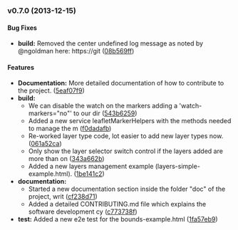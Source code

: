 <a name="v0.7.0"></a>
### v0.7.0 (2013-12-15)


#### Bug Fixes

* **build:** Removed the center undefined log message as noted by @ngoldman here: https://git ([08b569ff](https://github.com/tombatossals/angular-leaflet-directive/commit/08b569ff05f2a4c8cd9dbe1a01f06875c0e05a8c))


#### Features

* **Documentation:** More detailed documentation of how to contribute to the project. ([5eaf07f9](https://github.com/tombatossals/angular-leaflet-directive/commit/5eaf07f9a3b74e0eb9a4c2dfe178915baee049e0))
* **build:**
  * We can disable the watch on the markers adding a 'watch-markers="no"' to our dir ([543b6259](https://github.com/tombatossals/angular-leaflet-directive/commit/543b6259dd4edce10cd55761f728583d35cc54b2))
  * Added a new service leafletMarkerHelpers with the methods needed to manage the m ([f0dadafb](https://github.com/tombatossals/angular-leaflet-directive/commit/f0dadafbed777d3f12c6614cde7a2609bf8b521e))
  * Re-worked layer type code, lot easier to add new layer types now. ([061a52ca](https://github.com/tombatossals/angular-leaflet-directive/commit/061a52ca4eeda06f436ca4d927ae08148e5e1807))
  * Only show the layer selector switch control if the layers added are more than on ([343a662b](https://github.com/tombatossals/angular-leaflet-directive/commit/343a662b3d8de3cef447949bcb4679fd22d1ee60))
  * Added a new layers management example (layers-simple-example.html). ([1be141c2](https://github.com/tombatossals/angular-leaflet-directive/commit/1be141c2889361523af335001e59d3870a5c1157))
* **documentation:**
  * Started a new documentation section inside the folder "doc" of the project, writ ([cf238d71](https://github.com/tombatossals/angular-leaflet-directive/commit/cf238d713c47f1b9c54bf020b38ce55749511a65))
  * Added a detailed CONTRIBUTING.md file which explains the software development cy ([c773738f](https://github.com/tombatossals/angular-leaflet-directive/commit/c773738fa46e607e2ee9be4db8e2154792f4770d))
* **test:** Added a new e2e test for the bounds-example.html ([1fa57eb9](https://github.com/tombatossals/angular-leaflet-directive/commit/1fa57eb96497445d3b88cfb783c661c9405fd72f))
